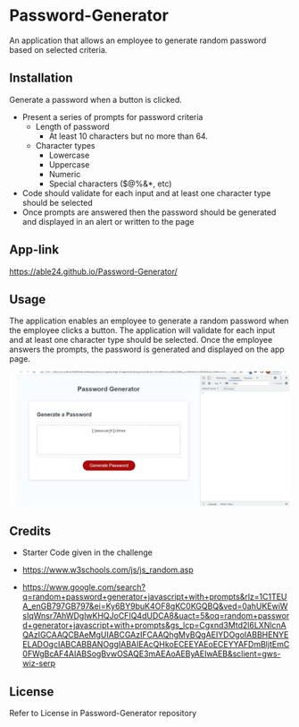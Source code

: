 # Password-Generator

An application that allows an employee to generate random password based on selected criteria.


## Installation

Generate a password when a button is clicked.
  * Present a series of prompts for password criteria
    * Length of password
      * At least 10 characters but no more than 64.
    * Character types
      * Lowercase
      * Uppercase
      * Numeric
      * Special characters ($@%&*, etc)
  * Code should validate for each input and at least one character type should be selected
  * Once prompts are answered then the password should be generated and displayed in an alert or written to the page


## App-link

https://able24.github.io/Password-Generator/


## Usage

The application enables an employee to generate a random password when the employee clicks a button. The application will validate for each input and at least one character type should be selected.
Once the employee answers the prompts, the password is generated and displayed on the app page.

![My_Image](/assets/images/Solution-Image.jpg "Solution Image")



## Credits

- Starter Code given in the challenge

- https://www.w3schools.com/js/js_random.asp

- https://www.google.com/search?q=random+password+generator+javascript+with+prompts&rlz=1C1TEUA_enGB797GB797&ei=Ky6BY9buK4OF8gKC0KGQBQ&ved=0ahUKEwiWsIqWnsr7AhWDglwKHQJoCFIQ4dUDCA8&uact=5&oq=random+password+generator+javascript+with+prompts&gs_lcp=Cgxnd3Mtd2l6LXNlcnAQAzIGCAAQCBAeMgUIABCGAzIFCAAQhgMyBQgAEIYDOgoIABBHENYEELADOgcIABCABBANOggIABAIEAcQHkoECEEYAEoECEYYAFDmBljtEmC0FWgBcAF4AIABSogBvwOSAQE3mAEAoAEByAEIwAEB&sclient=gws-wiz-serp


## License

Refer to License in Password-Generator repository

